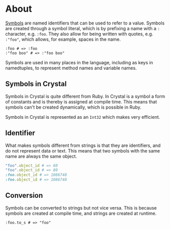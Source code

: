 # About

[Symbols][symbols] are named identifiers that can be used to refer to a value.
Symbols are created through a symbol literal, which is by prefixing a name with a `:` character, e.g. `:foo`.
They also allow for being written with quotes, e.g. `:"foo"`, which allows, for example, spaces in the name.

```crystal
:foo # => :foo
:"foo boo" # => :"foo boo"
```

Symbols are used in many places in the language, including as keys in namedtuples, to represent method names and variable names.

## Symbols in Crystal

Symbols in Crystal is quite different from Ruby.
In Crystal is a symbol a form of constants and is thereby is assigned at compile time.
This means that symbols can't be created dynamically, which is possible in Ruby.

Symbols in Crystal is represented as an `Int32` which makes very efficient.

## Identifier

What makes symbols different from strings is that they are identifiers, and do not represent data or text.
This means that two symbols with the same name are always the same object.

```ruby
"foo".object_id # => 60
"foo".object_id # => 80
:foo.object_id # => 1086748
:foo.object_id # => 1086748
```

## Conversion

Symbols can be converted to strings but not vice versa.
This is because symbols are created at compile time, and strings are created at runtime.

```crystal
:foo.to_s # => "foo"
```

[symbols]: https://crystal-lang.org/reference/syntax_and_semantics/literals/symbol.html
[symbols-api]: https://crystal-lang.org/api/Symbol.html

